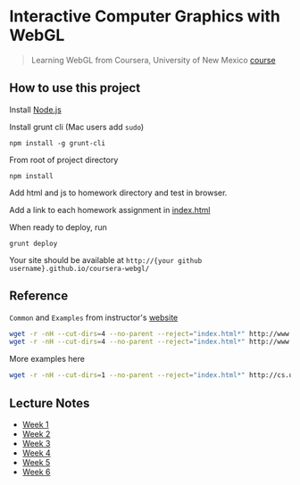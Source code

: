 # Interactive Computer Graphics with WebGL

> Learning WebGL from Coursera, University of New Mexico [course](https://www.coursera.org/course/webgl)

## How to use this project

Install [Node.js](https://nodejs.org/)

Install grunt cli (Mac users add `sudo`)

```
npm install -g grunt-cli
```

From root of project directory

```
npm install
```

Add html and js to homework directory and test in browser.

Add a link to each homework assignment in [index.html](index.html)

When ready to deploy, run

```
grunt deploy
```

Your site should be available at `http://{your github username}.github.io/coursera-webgl/`

## Reference

`Common` and `Examples` from instructor's [website](http://www.cs.unm.edu/~angel/COURSERA/CODE/)

```bash
wget -r -nH --cut-dirs=4 --no-parent --reject="index.html*" http://www.cs.unm.edu/~angel/COURSERA/CODE/Common/
wget -r -nH --cut-dirs=4 --no-parent --reject="index.html*" http://www.cs.unm.edu/~angel/COURSERA/CODE/EXAMPLES/
```

More examples here

```bash
wget -r -nH --cut-dirs=1 --no-parent --reject="index.html*" http://cs.unm.edu/~angel/WebGL/
```

## Lecture Notes

* [Week 1](lecture-notes/week1.md)
* [Week 2](lecture-notes/week2.md)
* [Week 3](lecture-notes/week3.md)
* [Week 4](lecture-notes/week4.md)
* [Week 5](lecture-notes/week5.md)
* [Week 6](lecture-notes/week6.md)
